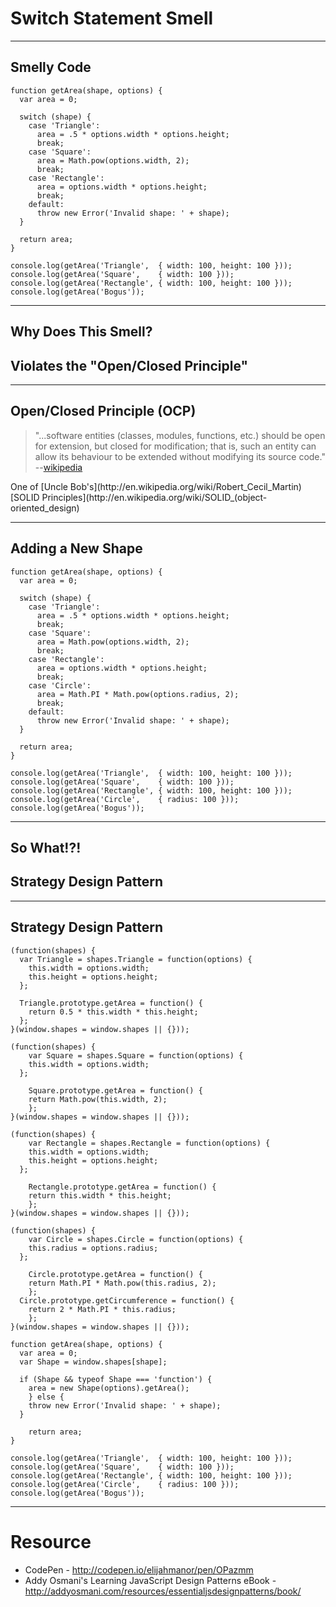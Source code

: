 # Switch Statement Smell

------

## Smelly Code

```
function getArea(shape, options) {
  var area = 0;

  switch (shape) {
    case 'Triangle':
      area = .5 * options.width * options.height;
      break;
    case 'Square':
      area = Math.pow(options.width, 2);
      break;
    case 'Rectangle':
      area = options.width * options.height;
      break;
    default:
      throw new Error('Invalid shape: ' + shape);
  }

  return area;
}

console.log(getArea('Triangle',  { width: 100, height: 100 }));
console.log(getArea('Square',    { width: 100 }));
console.log(getArea('Rectangle', { width: 100, height: 100 }));
console.log(getArea('Bogus'));
```

------

## Why Does This Smell?

## Violates the "Open/Closed Principle" <!-- .element class="fragment" -->

------

## Open/Closed Principle (OCP)

> "...software entities (classes, modules, functions, etc.) should be open for extension, but closed for modification; that is, such an entity can allow its behaviour to be extended without modifying its source code."  --[wikipedia](http://en.wikipedia.org/wiki/Open/closed_principle)

<aside>One of [Uncle Bob's](http://en.wikipedia.org/wiki/Robert_Cecil_Martin) [SOLID Principles](http://en.wikipedia.org/wiki/SOLID_(object-oriented_design)</aside>

------

## Adding a New Shape

```
function getArea(shape, options) {
  var area = 0;

  switch (shape) {
    case 'Triangle':
      area = .5 * options.width * options.height;
      break;
    case 'Square':
      area = Math.pow(options.width, 2);
      break;
    case 'Rectangle':
      area = options.width * options.height;
      break;
    case 'Circle':
      area = Math.PI * Math.pow(options.radius, 2);
      break;
    default:
      throw new Error('Invalid shape: ' + shape);
  }

  return area;
}

console.log(getArea('Triangle',  { width: 100, height: 100 }));
console.log(getArea('Square',    { width: 100 }));
console.log(getArea('Rectangle', { width: 100, height: 100 }));
console.log(getArea('Circle',    { radius: 100 }));
console.log(getArea('Bogus'));
```

------

## So What!?!

## Strategy Design Pattern <!-- .element class="fragment" -->

------

## Strategy Design Pattern

```
(function(shapes) {
  var Triangle = shapes.Triangle = function(options) {
    this.width = options.width;
    this.height = options.height;
  };

  Triangle.prototype.getArea = function() {
    return 0.5 * this.width * this.height;
  };  
}(window.shapes = window.shapes || {}));

(function(shapes) {
	var Square = shapes.Square = function(options) {
    this.width = options.width;
  };

	Square.prototype.getArea = function() {
  	return Math.pow(this.width, 2);
	};
}(window.shapes = window.shapes || {}));

(function(shapes) {
	var Rectangle = shapes.Rectangle = function(options) {
    this.width = options.width;
    this.height = options.height;
  };

	Rectangle.prototype.getArea = function() {
  	return this.width * this.height;
	};
}(window.shapes = window.shapes || {}));

(function(shapes) {
	var Circle = shapes.Circle = function(options) {
    this.radius = options.radius;
  };

	Circle.prototype.getArea = function() {
  	return Math.PI * Math.pow(this.radius, 2);
	};
  Circle.prototype.getCircumference = function() {
  	return 2 * Math.PI * this.radius;
	};
}(window.shapes = window.shapes || {}));

function getArea(shape, options) {
  var area = 0;
  var Shape = window.shapes[shape];

  if (Shape && typeof Shape === 'function') {
    area = new Shape(options).getArea();
	} else {
  	throw new Error('Invalid shape: ' + shape);
  }

	return area;
}

console.log(getArea('Triangle',  { width: 100, height: 100 }));
console.log(getArea('Square',    { width: 100 }));
console.log(getArea('Rectangle', { width: 100, height: 100 }));
console.log(getArea('Circle',    { radius: 100 }));
console.log(getArea('Bogus'));
```

------

# Resource

* CodePen - http://codepen.io/elijahmanor/pen/OPazmm
* Addy Osmani's Learning JavaScript Design Patterns eBook - http://addyosmani.com/resources/essentialjsdesignpatterns/book/
